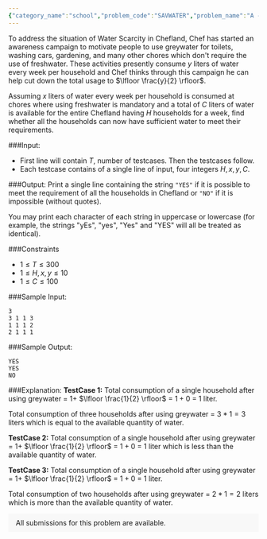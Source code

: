 ```yaml
---
{"category_name":"school","problem_code":"SAVWATER","problem_name":"A - Save Water Save Life","problemComponents":{"constraints":"","constraintsState":false,"subtasks":"","subtasksState":false,"inputFormat":"","inputFormatState":false,"outputFormat":"","outputFormatState":false,"sampleTestCases":{}},"video_editorial_url":"","languages_supported":{"0":"CPP14","1":"C","2":"JAVA","3":"PYTH 3.6","4":"CPP17","5":"PYTH","6":"PYP3","7":"CS2","8":"ADA","9":"PYPY","10":"TEXT","11":"PAS fpc","12":"NODEJS","13":"RUBY","14":"PHP","15":"GO","16":"HASK","17":"TCL","18":"PERL","19":"SCALA","20":"LUA","21":"kotlin","22":"BASH","23":"JS","24":"LISP sbcl","25":"rust","26":"PAS gpc","27":"BF","28":"CLOJ","29":"R","30":"D","31":"CAML","32":"FORT","33":"ASM","34":"swift","35":"FS","36":"WSPC","37":"LISP clisp","38":"SQL","39":"SCM guile","40":"PERL6","41":"ERL","42":"CLPS","43":"ICK","44":"NICE","45":"PRLG","46":"ICON","47":"COB","48":"SCM chicken","49":"PIKE","50":"SCM qobi","51":"ST","52":"SQLQ","53":"NEM"},"max_timelimit":0.5,"source_sizelimit":50000,"problem_author":"daanish_adm","problem_tester":"","date_added":"12-04-2021","tags":{"0":"cakewalk","1":"daanish_adm","2":"math","3":"spyb2021"},"problem_difficulty_level":"Cakewalk","best_tag":"","editorial_url":"https://discuss.codechef.com/problems/SAVWATER","time":{"view_start_date":1618509602,"submit_start_date":1618509602,"visible_start_date":1618509602,"end_date":1735669800},"is_direct_submittable":false,"problemDiscussURL":"https://discuss.codechef.com/search?q=SAVWATER","is_proctored":false,"visitedContests":{},"layout":"problem"}
---
```

To address the situation of Water Scarcity in Chefland, Chef has started an awareness campaign to motivate people to use greywater for toilets, washing cars, gardening, and many other chores which don't require the use of freshwater. These activities presently consume $y$ liters of water every week per household and Chef thinks through this campaign he can help cut down the total usage to $\lfloor \frac{y}{2} \rfloor$.

Assuming $x$ liters of water every week per household is consumed at chores where using freshwater is mandatory and a total of $C$ liters of water is available for the entire Chefland having $H$ households for a week, find whether all the households can now have sufficient water to meet their requirements.

###Input:

- First line will contain $T$, number of testcases. Then the testcases follow. 
- Each testcase contains of a single line of input, four integers $H, x, y, C$. 

###Output:
Print a single line containing the string `"YES"` if it is possible to meet the requirement of all the households in Chefland or `"NO"` if it is impossible (without quotes).

You may print each character of each string in uppercase or lowercase (for example, the strings "yEs", "yes", "Yes" and "YES" will all be treated as identical).

###Constraints 
- $1 \leq T \leq 300$
- $1 \leq H, x, y \leq 10$
- $1 \leq C \leq 100$

###Sample Input:
```
3
3 1 1 3
1 1 1 2
2 1 1 1
```

###Sample Output:
```
YES
YES
NO
```

###Explanation:
**TestCase 1:** 
Total consumption of a single household after using greywater = $1 +$ $\lfloor \frac{1}{2} \rfloor$ = $1 + 0$ = $1$ liter.

Total consumption of three households after using greywater = $3 * 1 = 3$ liters which is equal to the available quantity of water.

**TestCase 2:** 
Total consumption of a single household after using greywater = $1 +$ $\lfloor \frac{1}{2} \rfloor$ = $1 + 0$ = $1$ liter which is less than the available quantity of water.

**TestCase 3:** 
Total consumption of a single household after using greywater = $1 +$ $\lfloor \frac{1}{2} \rfloor$ = $1 + 0$ = $1$ liter.

Total consumption of two households after using greywater = $2 * 1 = 2$ liters which is more than the available quantity of water.
<aside style='background: #f8f8f8;padding: 10px 15px;'><div>All submissions for this problem are available.</div></aside>